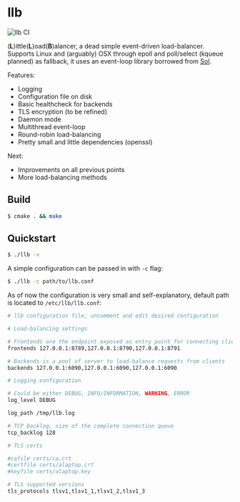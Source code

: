 llb
===

![llb CI](https://github.com/codepr/llb/workflows/llb%20CI/badge.svg?branch=master)

(**L**)ittle(**L**)oad(**B**)alancer, a dead simple event-driven load-balancer.
Supports Linux and (arguably) OSX through epoll and poll/select (kqueue
planned) as fallback, it uses an event-loop library borrowed from
[Sol](https://github.com/codepr/sol.git).

Features:

- Logging
- Configuration file on disk
- Basic healthcheck for backends
- TLS encryption (to be refined)
- Daemon mode
- Multithread event-loop
- Round-robin load-balancing
- Pretty small and little dependencies (openssl)

Next:

- Improvements on all previous points
- More load-balancing methods

## Build

```sh
$ cmake . && make
```

## Quickstart

```sh
$ ./llb -v
```

A simple configuration can be passed in with `-c` flag:

```sh
$ ./llb -c path/to/llb.conf
```

As of now the configuration is very small and self-explanatory, default path is
located to `/etc/llb/llb.conf`:

```sh
# llb configuration file, uncomment and edit desired configuration

# Load-balancing settings

# Frontends are the endpoint exposed as entry point for connecting clients
frontends 127.0.0.1:8789,127.0.0.1:8790,127.0.0.1:8791

# Backends is a pool of server to load-balance requests from clients
backends 127.0.0.1:6090,127.0.0.1:6090,127.0.0.1:6090

# Logging configuration

# Could be either DEBUG, INFO/INFORMATION, WARNING, ERROR
log_level DEBUG

log_path /tmp/llb.log

# TCP backlog, size of the complete connection queue
tcp_backlog 128

# TLS certs

#cafile certs/ca.crt
#certfile certs/alaptop.crt
#keyfile certs/alaptop.key

# TLS supported versions
tls_protocols tlsv1,tlsv1_1,tlsv1_2,tlsv1_3
```
